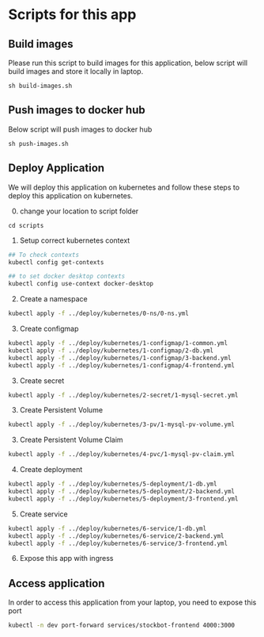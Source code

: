 # Scripts for this app

## Build images

Please run this script to build images for this application, below script will build images and store it locally in laptop.

`sh build-images.sh`

## Push images to docker hub

Below script will push images to docker hub

`sh push-images.sh`

## Deploy Application

We will deploy this application on kubernetes and follow these steps to deploy this application on kubernetes.

0. change your location to script folder

`cd scripts`

1. Setup correct kubernetes context

```bash
## To check contexts
kubectl config get-contexts

## to set docker desktop contexts
kubectl config use-context docker-desktop
```

2. Create a namespace

```bash
kubectl apply -f ../deploy/kubernetes/0-ns/0-ns.yml
```

3. Create configmap

```bash
kubectl apply -f ../deploy/kubernetes/1-configmap/1-common.yml
kubectl apply -f ../deploy/kubernetes/1-configmap/2-db.yml
kubectl apply -f ../deploy/kubernetes/1-configmap/3-backend.yml
kubectl apply -f ../deploy/kubernetes/1-configmap/4-frontend.yml
```

3. Create secret

```bash
kubectl apply -f ../deploy/kubernetes/2-secret/1-mysql-secret.yml
```

3. Create Persistent Volume

```bash
kubectl apply -f ../deploy/kubernetes/3-pv/1-mysql-pv-volume.yml
```

3. Create Persistent Volume Claim

```bash
kubectl apply -f ../deploy/kubernetes/4-pvc/1-mysql-pv-claim.yml
```

4. Create deployment

```bash
kubectl apply -f ../deploy/kubernetes/5-deployment/1-db.yml
kubectl apply -f ../deploy/kubernetes/5-deployment/2-backend.yml
kubectl apply -f ../deploy/kubernetes/5-deployment/3-frontend.yml
```

5. Create service

```bash
kubectl apply -f ../deploy/kubernetes/6-service/1-db.yml
kubectl apply -f ../deploy/kubernetes/6-service/2-backend.yml
kubectl apply -f ../deploy/kubernetes/6-service/3-frontend.yml
```

6. Expose this app with ingress

## Access application

In order to access this application from your laptop, you need to expose this port

```bash
kubectl -n dev port-forward services/stockbot-frontend 4000:3000
```
